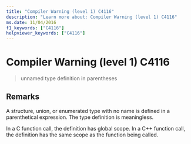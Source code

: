 ```yaml
---
title: "Compiler Warning (level 1) C4116"
description: "Learn more about: Compiler Warning (level 1) C4116"
ms.date: 11/04/2016
f1_keywords: ["C4116"]
helpviewer_keywords: ["C4116"]
---
```

# Compiler Warning (level 1) C4116

> unnamed type definition in parentheses

## Remarks

A structure, union, or enumerated type with no name is defined in a parenthetical expression. The type definition is meaningless.

In a C function call, the definition has global scope. In a C++ function call, the definition has the same scope as the function being called.
